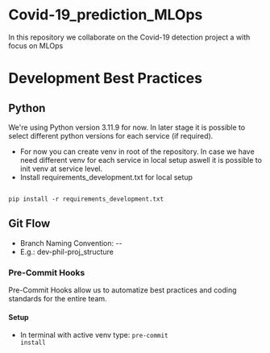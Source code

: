 # Covid-19_prediction_MLOps

In this repository we collaborate on the Covid-19 detection project a with focus on MLOps

# Development Best Practices

## Python
We're using Python version 3.11.9 for now.
In later stage it is possible to select different python versions for each service (if required).

- For now you can create venv in root of the repository. In case we have need different venv for each service in local setup aswell it is possible to init venv at service level.
- Install requirements_development.txt for local setup
<code>
pip install -r requirements_development.txt
</code>

## Git Flow

- Branch Naming Convention: <stage>-<name>-<feature>
- E.g.: dev-phil-proj_structure

### Pre-Commit Hooks
Pre-Commit Hooks allow us to automatize best practices and coding standards for the entire team.

#### Setup
- In terminal with active venv type: <code>pre-commit install</code>
